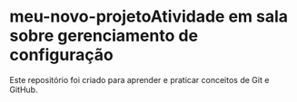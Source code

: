 # meu-novo-projetoAtividade em sala sobre gerenciamento de configuração

 Este repositório foi criado para aprender e praticar conceitos de Git e GitHub.
